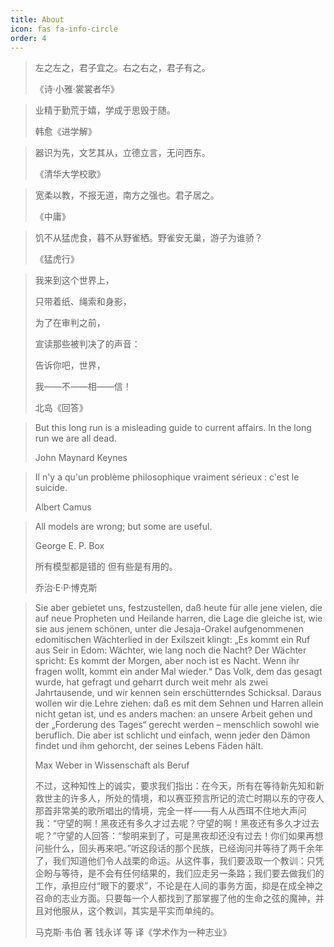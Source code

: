 ```yaml
---
title: About
icon: fas fa-info-circle
order: 4
---
```


> 左之左之，君子宜之。右之右之，君子有之。
>
> 《诗·小雅·裳裳者华》
<!-- MD028/no-blanks-blockquote -->
> 业精于勤荒于嬉，学成于思毁于随。
>
> 韩愈《进学解》
<!-- MD028/no-blanks-blockquote -->
> 器识为先，文艺其从，立德立言，无问西东。
>
> 《清华大学校歌》
<!-- MD028/no-blanks-blockquote -->
> 宽柔以教，不报无道，南方之强也。君子居之。
>
> 《中庸》
<!-- MD028/no-blanks-blockquote -->
> 饥不从猛虎食，暮不从野雀栖。野雀安无巢，游子为谁骄？
>
> 《猛虎行》
<!-- MD028/no-blanks-blockquote -->
> 我来到这个世界上，
>
> 只带着纸、绳索和身影，
>
> 为了在审判之前，
>
> 宣读那些被判决了的声音：
>
> 告诉你吧，世界，
>
> 我——不——相——信！
>
> 北岛《回答》
<!-- MD028/no-blanks-blockquote -->
> But this long run is a misleading guide to current affairs. In the long run we are all dead.
>
> John Maynard Keynes
<!-- MD028/no-blanks-blockquote -->
> Il n'y a qu'un problème philosophique vraiment sérieux : c'est le suicide.
>
> Albert Camus
<!-- MD028/no-blanks-blockquote -->
> All models are wrong; but some are useful.
>
> George E. P. Box
>
> 所有模型都是错的 但有些是有用的。
>
> 乔治·E·P·博克斯
<!-- MD028/no-blanks-blockquote -->
> Sie aber gebietet uns, festzustellen, daß heute für alle jene vielen, die auf neue Propheten und Heilande harren, die Lage die gleiche ist, wie sie aus jenem schönen, unter die Jesaja-Orakel aufgenommenen edomitischen Wächterlied in der Exilszeit klingt: „Es kommt ein Ruf aus Seir in Edom: Wächter, wie lang noch die Nacht? Der Wächter spricht: Es kommt der Morgen, aber noch ist es Nacht. Wenn ihr fragen wollt, kommt ein ander Mal wieder.“ Das Volk, dem das gesagt wurde, hat gefragt und geharrt durch weit mehr als zwei Jahrtausende, und wir kennen sein erschütterndes Schicksal. Daraus wollen wir die Lehre ziehen: daß es mit dem Sehnen und Harren allein nicht getan ist, und es anders machen: an unsere Arbeit gehen und der „Forderung des Tages“ gerecht werden – menschlich sowohl wie beruflich. Die aber ist schlicht und einfach, wenn jeder den Dämon findet und ihm gehorcht, der seines Lebens Fäden hält.
>
> Max Weber in Wissenschaft als Beruf
>
> 不过，这种知性上的诚实，要求我们指出：在今天，所有在等待新先知和新救世主的许多人，所处的情境，和以赛亚预言所记的流亡时期以东的守夜人那首非常美的歌所唱出的情境，完全一样——有人从西珥不住地大声问我：“守望的啊！黑夜还有多久才过去呢？守望的啊！黑夜还有多久才过去呢？”守望的人回答：“黎明来到了，可是黑夜却还没有过去！你们如果再想问些什么，回头再来吧。”听这段话的那个民族，已经询问并等待了两千余年了，我们知道他们令人战栗的命运。从这件事，我们要汲取一个教训：只凭企盼与等待，是不会有任何结果的，我们应走另一条路；我们要去做我们的工作，承担应付“眼下的要求”，不论是在人间的事务方面，抑是在成全神之召命的志业方面。只要每一个人都找到了那掌握了他的生命之弦的魔神，并且对他服从，这个教训，其实是平实而单纯的。
>
> 马克斯·韦伯 著 钱永详 等 译《学术作为一种志业》

